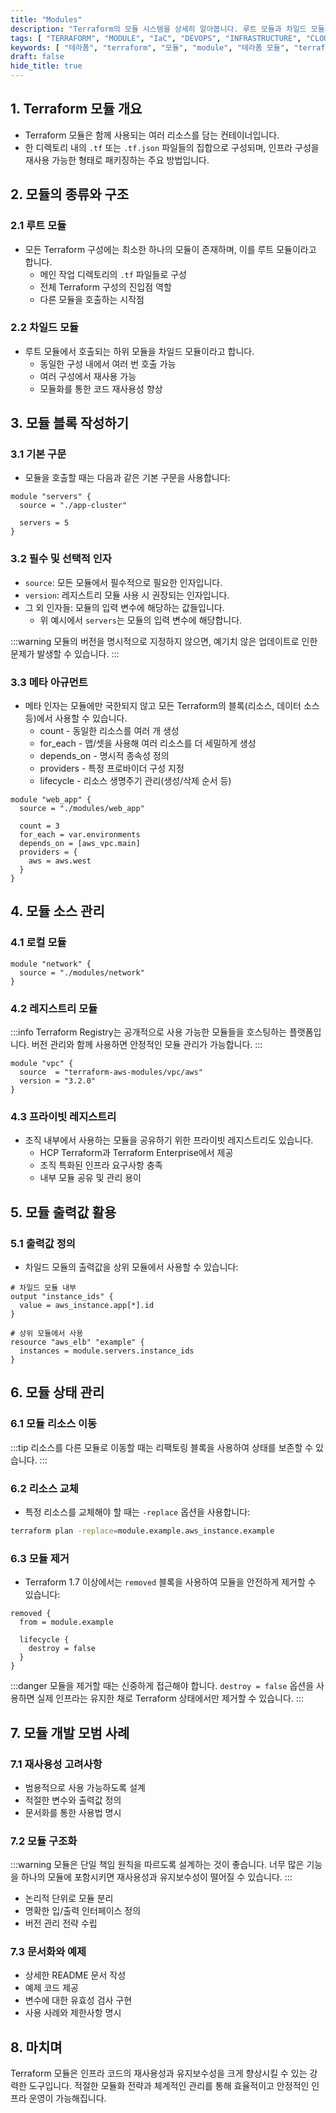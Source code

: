 ```yaml
---
title: "Modules"
description: "Terraform의 모듈 시스템을 상세히 알아봅니다. 루트 모듈과 차일드 모듈의 개념, 모듈 블록의 구성, 상태 관리까지 실무에서 바로 적용할 수 있는 모든 내용을 포괄적으로 다룹니다."
tags: [ "TERRAFORM", "MODULE", "IaC", "DEVOPS", "INFRASTRUCTURE", "CLOUD" ]
keywords: [ "테라폼", "terraform", "모듈", "module", "테라폼 모듈", "terraform module", "인프라 as 코드", "IaC", "Infrastructure as Code", "데브옵스", "DevOps", "클라우드", "cloud", "인프라스트럭처", "infrastructure", "모듈 블록", "module block" ]
draft: false
hide_title: true
---
```


## 1. Terraform 모듈 개요

- Terraform 모듈은 함께 사용되는 여러 리소스를 담는 컨테이너입니다.
- 한 디렉토리 내의 `.tf` 또는 `.tf.json` 파일들의 집합으로 구성되며, 인프라 구성을 재사용 가능한 형태로 패키징하는 주요 방법입니다.

## 2. 모듈의 종류와 구조

### 2.1 루트 모듈

- 모든 Terraform 구성에는 최소한 하나의 모듈이 존재하며, 이를 루트 모듈이라고 합니다.
	- 메인 작업 디렉토리의 `.tf` 파일들로 구성
	- 전체 Terraform 구성의 진입점 역할
	- 다른 모듈을 호출하는 시작점

### 2.2 차일드 모듈

- 루트 모듈에서 호출되는 하위 모듈을 차일드 모듈이라고 합니다.
	- 동일한 구성 내에서 여러 번 호출 가능
	- 여러 구성에서 재사용 가능
	- 모듈화를 통한 코드 재사용성 향상

## 3. 모듈 블록 작성하기

### 3.1 기본 구문

- 모듈을 호출할 때는 다음과 같은 기본 구문을 사용합니다:

```hcl
module "servers" {
  source = "./app-cluster"

  servers = 5
}
```

### 3.2 필수 및 선택적 인자

- `source`: 모든 모듈에서 필수적으로 필요한 인자입니다.
- `version`: 레지스트리 모듈 사용 시 권장되는 인자입니다.
- 그 외 인자들: 모듈의 입력 변수에 해당하는 값들입니다.
	- 위 예시에서 `servers`는 모듈의 입력 변수에 해당합니다.

:::warning
모듈의 버전을 명시적으로 지정하지 않으면, 예기치 않은 업데이트로 인한 문제가 발생할 수 있습니다.
:::

### 3.3 메타 아규먼트

- 메타 인자는 모듈에만 국한되지 않고 모든 Terraform의 블록(리소스, 데이터 소스 등)에서 사용할 수 있습니다.
	- count - 동일한 리소스를 여러 개 생성
	- for_each - 맵/셋을 사용해 여러 리소스를 더 세밀하게 생성
	- depends_on - 명시적 종속성 정의
	- providers - 특정 프로바이더 구성 지정
	- lifecycle - 리소스 생명주기 관리(생성/삭제 순서 등)

```hcl
module "web_app" {
  source = "./modules/web_app"
  
  count = 3
  for_each = var.environments
  depends_on = [aws_vpc.main]
  providers = {
    aws = aws.west
  }
}
```

## 4. 모듈 소스 관리

### 4.1 로컬 모듈

```hcl
module "network" {
  source = "./modules/network"
}
```

### 4.2 레지스트리 모듈

:::info
Terraform Registry는 공개적으로 사용 가능한 모듈들을 호스팅하는 플랫폼입니다. 버전 관리와 함께 사용하면 안정적인 모듈 관리가 가능합니다.
:::

```hcl
module "vpc" {
  source  = "terraform-aws-modules/vpc/aws"
  version = "3.2.0"
}
```

### 4.3 프라이빗 레지스트리

- 조직 내부에서 사용하는 모듈을 공유하기 위한 프라이빗 레지스트리도 있습니다.
	- HCP Terraform과 Terraform Enterprise에서 제공
	- 조직 특화된 인프라 요구사항 충족
	- 내부 모듈 공유 및 관리 용이

## 5. 모듈 출력값 활용

### 5.1 출력값 정의

- 차일드 모듈의 출력값을 상위 모듈에서 사용할 수 있습니다:

```hcl
# 차일드 모듈 내부
output "instance_ids" {
  value = aws_instance.app[*].id
}

# 상위 모듈에서 사용
resource "aws_elb" "example" {
  instances = module.servers.instance_ids
}
```

## 6. 모듈 상태 관리

### 6.1 모듈 리소스 이동

:::tip
리소스를 다른 모듈로 이동할 때는 리팩토링 블록을 사용하여 상태를 보존할 수 있습니다.
:::

### 6.2 리소스 교체

- 특정 리소스를 교체해야 할 때는 `-replace` 옵션을 사용합니다:

```bash
terraform plan -replace=module.example.aws_instance.example
```

### 6.3 모듈 제거

- Terraform 1.7 이상에서는 `removed` 블록을 사용하여 모듈을 안전하게 제거할 수 있습니다:

```hcl
removed {
  from = module.example

  lifecycle {
    destroy = false
  }
}
```

:::danger
모듈을 제거할 때는 신중하게 접근해야 합니다. `destroy = false` 옵션을 사용하면 실제 인프라는 유지한 채로 Terraform 상태에서만 제거할 수 있습니다.
:::

## 7. 모듈 개발 모범 사례

### 7.1 재사용성 고려사항

- 범용적으로 사용 가능하도록 설계
- 적절한 변수와 출력값 정의
- 문서화를 통한 사용법 명시

### 7.2 모듈 구조화

:::warning
모듈은 단일 책임 원칙을 따르도록 설계하는 것이 좋습니다. 너무 많은 기능을 하나의 모듈에 포함시키면 재사용성과 유지보수성이 떨어질 수 있습니다.
:::

- 논리적 단위로 모듈 분리
- 명확한 입/출력 인터페이스 정의
- 버전 관리 전략 수립

### 7.3 문서화와 예제

- 상세한 README 문서 작성
- 예제 코드 제공
- 변수에 대한 유효성 검사 구현
- 사용 사례와 제한사항 명시

## 8. 마치며

Terraform 모듈은 인프라 코드의 재사용성과 유지보수성을 크게 향상시킬 수 있는 강력한 도구입니다. 적절한 모듈화 전략과 체계적인 관리를 통해 효율적이고 안정적인 인프라 운영이 가능해집니다.